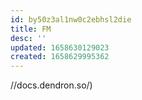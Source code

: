 ```yaml
---
id: by50z3al1nw0c2ebhsl2die
title: FM
desc: ''
updated: 1658630129023
created: 1658629995362
---
```


//docs.dendron.so/)
